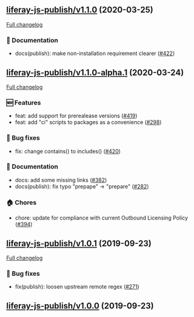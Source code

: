 ## [liferay-js-publish/v1.1.0](https://github.com/liferay/liferay-npm-tools/tree/liferay-js-publish/v1.1.0) (2020-03-25)

[Full changelog](https://github.com/liferay/liferay-npm-tools/compare/liferay-js-publish/v1.1.0-alpha.1...liferay-js-publish/v1.1.0)

### :book: Documentation

-   docs(publish): make non-installation requirement clearer ([\#422](https://github.com/liferay/liferay-npm-tools/pull/422))

## [liferay-js-publish/v1.1.0-alpha.1](https://github.com/liferay/liferay-npm-tools/tree/liferay-js-publish/v1.1.0-alpha.1) (2020-03-24)

[Full changelog](https://github.com/liferay/liferay-npm-tools/compare/liferay-js-publish/v1.0.1...liferay-js-publish/v1.1.0-alpha.1)

### :new: Features

-   feat: add support for prerealease versions ([\#419](https://github.com/liferay/liferay-npm-tools/pull/419))
-   feat: add "ci" scripts to packages as a convenience ([\#298](https://github.com/liferay/liferay-npm-tools/pull/298))

### :wrench: Bug fixes

-   fix: change contains() to includes() ([\#420](https://github.com/liferay/liferay-npm-tools/pull/420))

### :book: Documentation

-   docs: add some missing links ([\#382](https://github.com/liferay/liferay-npm-tools/pull/382))
-   docs(publish): fix typo "prepape" -&gt; "prepare" ([\#282](https://github.com/liferay/liferay-npm-tools/pull/282))

### :house: Chores

-   chore: update for compliance with current Outbound Licensing Policy ([\#394](https://github.com/liferay/liferay-npm-tools/pull/394))

## [liferay-js-publish/v1.0.1](https://github.com/liferay/liferay-npm-tools/tree/liferay-js-publish/v1.0.1) (2019-09-23)

[Full changelog](https://github.com/liferay/liferay-npm-tools/compare/liferay-js-publish/v1.0.0...liferay-js-publish/v1.0.1)

### :wrench: Bug fixes

-   fix(publish): loosen upstream remote regex ([\#271](https://github.com/liferay/liferay-npm-tools/pull/271))

## [liferay-js-publish/v1.0.0](https://github.com/liferay/liferay-npm-tools/tree/liferay-js-publish/v1.0.0) (2019-09-23)
